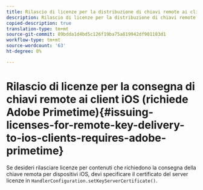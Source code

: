 ```yaml
---
title: Rilascio di licenze per la distribuzione di chiavi remote ai client iOS (richiede Adobe Primetime)
description: Rilascio di licenze per la distribuzione di chiavi remote ai client iOS (richiede Adobe Primetime)
copied-description: true
translation-type: tm+mt
source-git-commit: 89bdda1d4bd5c126f19ba75a819942df901183d1
workflow-type: tm+mt
source-wordcount: '63'
ht-degree: 0%

---
```



# Rilascio di licenze per la consegna di chiavi remote ai client iOS (richiede Adobe Primetime){#issuing-licenses-for-remote-key-delivery-to-ios-clients-requires-adobe-primetime}

Se desideri rilasciare licenze per contenuti che richiedono la consegna della chiave remota per dispositivi iOS, devi specificare il certificato del server licenze in `HandlerConfiguration.setKeyServerCertificate()`.
